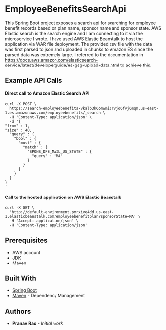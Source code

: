 # EmployeeBenefitsSearchApi
This Spring Boot project exposes a search api for searching for employee benefit records based on plan name, sponsor name and sponsor state.
AWS Elastic search is the search engine and I am connecting to it via the microservice I wrote. I have used AWS Elastic Beanstalk to host the application via WAR file deployment.
The provided csv file with the data was first parsed to json and uploaded in chunks to Amazon ES since the parsed data was extremely large. I referred to the documentation in https://docs.aws.amazon.com/elasticsearch-service/latest/developerguide/es-gsg-upload-data.html to achieve this.

## Example API Calls

#### Direct call to Amazon Elastic Search API

```
curl -X POST \
  https://search-employeebenefits-vkalb3k6omwmi6rvjo6fvj6mqm.us-east-1.es.amazonaws.com/employeebenefits/_search \
  -H 'Content-Type: application/json' \
  -d '{
"from" : 1, 
"size" : 40,
  "query" : {
    "bool" : {
      "must" : {
        "match" : {
          "SPONS_DFE_MAIL_US_STATE" : {
            "query" : "MA"
          }
        }
      }
    }
  }
}
'
```

#### Call to the hosted application on AWS Elastic Beanstalk

```
curl -X GET \
  'http://default-environment.pmrxive4dd.us-east-1.elasticbeanstalk.com/employeebenefitplan?sponsorState=MA' \
  -H 'Accept: application/json' \
  -H 'Content-Type: application/json'
```

## Prerequisites
- AWS account   
- JDK    
- Maven


## Built With

* [Spring Boot](https://projects.spring.io/spring-boot/)
* [Maven](https://maven.apache.org/) - Dependency Management

## Authors

* **Pranav Rao** - *Initial work*

